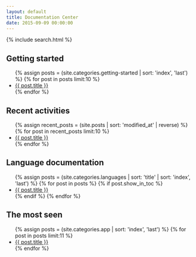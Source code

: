 ```yaml
---
layout: default
title: Documentation Center
date: 2015-09-09 00:00:00
---
```


<div class="search-background">
  {% include search.html %}
</div>
<div class="mdl-grid">
  <div class="mdl-card mdl-shadow--2dp mdl-cell mdl-cell--6-col">
    <div class="mdl-card__title" id="getting-started">
      <h2 class="mdl-card__title-text">Getting started</h2>
    </div>
    <div class="mdl-card__supporting-text">
      <ul class="list-unstyled">
	{% assign posts = (site.categories.getting-started | sort: 'index', 'last') %}
	{% for post in posts limit:10 %}
	<li>
          <a href="{{ post.url }}">{{ post.title }}</a>
	</li>
	{% endfor %}
      </ul>
    </div>
  </div>
  <div class="mdl-card mdl-shadow--2dp mdl-cell mdl-cell--6-col">
    <div class="mdl-card__title" id="language-documentation">
      <h2 class="mdl-card__title-text">Recent activities</h2>
    </div>
    <div class="mdl-card__supporting-text">
      <ul class="list-unstyled">
	{% assign recent_posts = (site.posts | sort: 'modified_at' | reverse) %}
  {% for post in recent_posts limit:10 %}
	<li>
          <a href="{{ post.url }}">{{ post.title }}</a>
	</li>
	{% endfor %}
      </ul>
    </div>
  </div>
  <div class="mdl-card mdl-shadow--2dp mdl-cell mdl-cell--6-col">
    <div class="mdl-card__title" id="language-documentation">
      <h2 class="mdl-card__title-text">Language documentation</h2>
    </div>
    <div class="mdl-card__supporting-text">
      <ul class="list-unstyled">
  {% assign posts = (site.categories.languages | sort: 'title' | sort: 'index', 'last') %}
  {% for post in posts %}
  {% if post.show_in_toc %}
  <li>
          <a href="{{ post.url }}">{{ post.title }}</a>
  </li>
  {% endif %}
  {% endfor %}
      </ul>
    </div>
  </div>
  <div class="mdl-card mdl-shadow--2dp mdl-cell mdl-cell--6-col">
    <div class="mdl-card__title" id="platform-internals">
      <h2 class="mdl-card__title-text">The most seen</h2>
    </div>
    <div class="mdl-card__supporting-text">
      <ul class="list-unstyled">
	{% assign posts = (site.categories.app | sort: 'index', 'last') %}
	{% for post in posts limit:11 %}
	<li>
          <a href="{{ post.url }}">{{ post.title }}</a>
	</li>
	{% endfor %}
      </ul>
    </div>
  </div>
</div>
